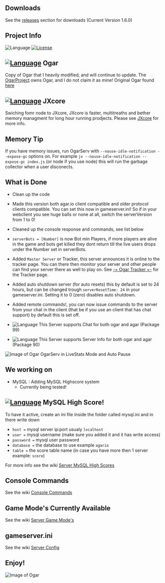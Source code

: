 ## Downloads
See the [releases](https://github.com/JaraLowell/OgarServ/releases) section for downloads (Current Version 1.6.0)

## Project Info
![Language](https://img.shields.io/badge/language-Java-yellow.svg)
[![License](https://img.shields.io/badge/license-GPLv3-663399.svg)](https://github.com/JaraLowell/OgarServ/blob/OgarServer/LICENSE)

## [![Language](https://img.shields.io/badge/Ogar-Node-red.svg)](https://github.com/OgarProject/Ogar) Ogar
Copy of Ogar that I heavily modified, and will continue to update. The [OgarProject](https://ogarproject.com) owns Ogar, and I do not claim it as mine! Original Ogar found [here](https://github.com/OgarProject/Ogar)

## [![Language](https://img.shields.io/badge/JXCore-Nodejx-red.svg)](https://github.com/jxcore/jxcore) JXcore
Swiching fomr node to JXcore, JXcore is faster, multitreaths and bether memory managment for long hour running prodjects. Please see [JXcore](https://github.com/jxcore/jxcore) for more info.

## Memory Tip
If you have memory issues, run OgarServ with `--nouse-idle-notification --expose-gc` options on. For example `jx --nouse-idle-notification --expose-gc index.js` (or node if you use node) this will run the garbage collector when a user disconects.

## What is Done
* Clean up the code
* Made this version both agar.io client compatible and older protocol clients compatible. You can set this now in gameserver.ini! So if in your webclient you see huge balls or none at all, switch the serverVersion from 1 to 0!
* Cleaned up the console response and commands, see list below
* `serverBots = [Number]` is now Bot min Players, if more players are alive in the game and bots get killed they dont return till the live users drops under the Number set in serverBots.
* Added `Master Server` or Tracker, this server announces it is online to the tracker page. You can there then monitor your server and other people can find your server there as well to play on. See [-= Ogar Tracker =-](http://ogar.mivabe.nl/master) for the Tracker page.
* Added auto shutdown server (for auto resets) this by default is set to 24 hours, but can be changed trough `serverResetTime: 24` in your gameserver.ini. Setting it to 0 (zero) disables auto shutdown.
* Added remote commands!, you can now issue commands to the server from your chat in the client (that be if you use an client that has chat support) by default this is set off.

* ![Language](https://img.shields.io/badge/Chat-99-green.svg) This Server supports Chat for both ogar and agar (Package 99)
* ![Language](https://img.shields.io/badge/Info-90-green.svg) This Server supports Server Info for both ogar and agar (Package 90)

![Image of Ogar](http://i375.photobucket.com/albums/oo195/Jara_Lowell/OgarServ_zpslhvqljpp.jpg)
OgarServ in LiveStats Mode and Auto Pause

## We working on
* MySQL   : Adding MySQL Highscore system 
  - Currently being tested!

## [![Language](https://img.shields.io/badge/language-MySQL-red.svg)](https://www.mysql.com) MySQL High Score!
To have it active, create an ini file inside the folder called mysql.ini and in there write down 
* `host =` mysql server ip:port usualy `localhost`
* `user =` mysql username (make sure you added it and it has write access)
* `password =` mysql user password
* `database =` the database to use example `agario`
* `table =` the score table name (in case you have more then 1 server example: `score`)

For more info see the wiki [Server MySQL High Scores](https://github.com/JaraLowell/OgarServ/wiki/Server-MySQL-High-Scores)

## Console Commands
See the wiki [Console Commands](https://github.com/JaraLowell/OgarServ/wiki/Console-Commands)

## Game Mode's Currently Available
See the wiki [Server Game Mode's](https://github.com/JaraLowell/OgarServ/wiki/Server-Game-Mode's)

## gameserver.ini
See the wiki [Server Config](https://github.com/JaraLowell/OgarServ/wiki/Server-Config)

## Enjoy!
![Image of Ogar](http://i375.photobucket.com/albums/oo195/Jara_Lowell/game_zps4c5xwssv.jpg)
